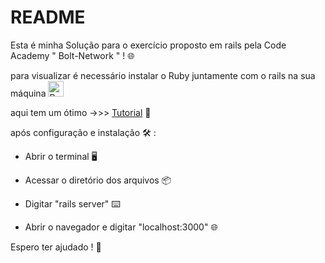 # README

Esta é minha Solução para o exercício proposto em rails pela Code Academy " Bolt-Network " ! 🌐

para visualizar é necessário instalar o Ruby juntamente com o rails na sua máquina  <img class="emojidex-emoji" src="https://cdn.emojidex.com/emoji/seal/Ruby.png" emoji-code="Ruby" alt="Ruby" width="25"/>

aqui tem um ótimo ->>> [Tutorial](http://guides.railsgirls.com/guides-ptbr/install#instala%C3%A7%C3%A3o-para-linux) 📜 

após configuração  e instalação 🛠️ : 

- Abrir o terminal 🖥️

- Acessar o diretório dos arquivos 📦

- Digitar "rails server" ⌨️

- Abrir o navegador e digitar "localhost:3000" 🌐

Espero ter ajudado ! 🤙
